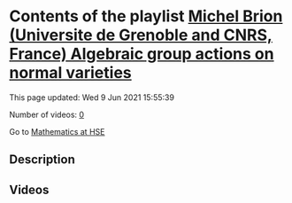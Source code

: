 # Contents of the playlist [Michel Brion (Universite de Grenoble and CNRS, France)  Algebraic group actions on normal varieties](https://www.youtube.com/playlist?list=PLq3E5oubNNoAMQ2W9wEWNc6OHs-3ehpIm)

This page updated: Wed 9 Jun 2021 15:55:39

Number of videos: [0](#videos)

Go to [Mathematics at HSE](../README.md)

## Description



## Videos

